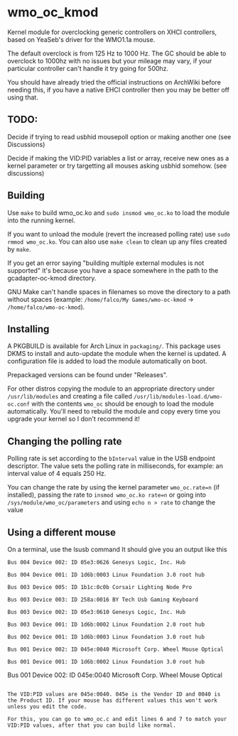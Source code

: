 # wmo_oc_kmod

Kernel module for overclocking generic controllers on XHCI controllers, based on YeaSeb's driver for the WMO1.1a mouse.

The default overclock is from 125 Hz to 1000 Hz. The GC should be able to overclock to 1000hz with no issues but your mileage may vary, if your particular controller can't handle it try going for 500hz.

You should have already tried the official instructions on ArchWiki before needing this, if you have a native EHCI controller then you may be better off using that.

## TODO: 

Decide if trying to read usbhid mousepoll option or making another one (see Discussions)

Decide if making the VID:PID variables a list or array, receive new ones as a kernel parameter or try targetting all mouses asking usbhid somehow. (see discussions)

## Building

Use `make` to build wmo_oc.ko and `sudo insmod wmo_oc.ko` to load the module into the running kernel.


If you want to unload the module (revert the increased polling rate) use `sudo rmmod wmo_oc.ko`. You can also use `make clean` to clean up any files created by `make`.

If you get an error saying "building multiple external modules is not supported" it's because you have a space somewhere in the path to the gcadapter-oc-kmod directory.

GNU Make can't handle spaces in filenames so move the directory to a path without spaces (example: `/home/falco/My Games/wmo-oc-kmod` -> `/home/falco/wmo-oc-kmod`).

## Installing

A PKGBUILD is available for Arch Linux in `packaging/`. This package uses DKMS to install and auto-update the module when the kernel is updated. A configuration file is added to load the module automatically on boot.

Prepackaged versions can be found under "Releases".

For other distros copying the module to an appropriate directory under `/usr/lib/modules` and creating a file called `/usr/lib/modules-load.d/wmo-oc.conf` with the contents `wmo_oc` should be enough to load the module automatically. You'll need to rebuild the module and copy every time you upgrade your kernel so I don't recommend it!

## Changing the polling rate

Polling rate is set according to the `bInterval` value in the USB endpoint descriptor. The value sets the polling rate in milliseconds, for example: an interval value of 4 equals 250 Hz.

You can change the rate by using the kernel parameter `wmo_oc.rate=n` (if installed), passing the rate to `insmod wmo_oc.ko rate=n` or going into `/sys/module/wmo_oc/parameters` and using `echo n > rate` to change the value

## Using a different mouse

On a terminal, use the lsusb command
It should give you an output like this 

```
Bus 004 Device 002: ID 05e3:0626 Genesys Logic, Inc. Hub

Bus 004 Device 001: ID 1d6b:0003 Linux Foundation 3.0 root hub

Bus 003 Device 005: ID 1b1c:0c0b Corsair Lighting Node Pro

Bus 003 Device 003: ID 258a:0016 BY Tech Usb Gaming Keyboard

Bus 003 Device 002: ID 05e3:0610 Genesys Logic, Inc. Hub

Bus 003 Device 001: ID 1d6b:0002 Linux Foundation 2.0 root hub

Bus 002 Device 001: ID 1d6b:0003 Linux Foundation 3.0 root hub

Bus 001 Device 002: ID 045e:0040 Microsoft Corp. Wheel Mouse Optical

Bus 001 Device 001: ID 1d6b:0002 Linux Foundation 3.0 root hub 
```

Bus 001 Device 002: ID 045e:0040 Microsoft Corp. Wheel Mouse Optical
```

The VID:PID values are 045e:0040. 045e is the Vendor ID and 0040 is the Product ID. If your mouse has different values this won't work unless you edit the code.

For this, you can go to wmo_oc.c and edit lines 6 and 7 to match your VID:PID values, after that you can build like normal.
